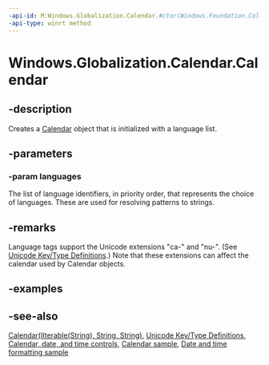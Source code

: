 ```yaml
---
-api-id: M:Windows.Globalization.Calendar.#ctor(Windows.Foundation.Collections.IIterable{System.String})
-api-type: winrt method
---
```


<!-- Method syntax
public Calendar(Windows.Foundation.Collections.IIterable<System.String> languages)
-->

# Windows.Globalization.Calendar.Calendar

## -description

Creates a [Calendar](calendar.md) object that is initialized with a language list.

## -parameters

### -param languages

The list of language identifiers, in priority order, that represents the choice of languages. These are used for resolving patterns to strings.

## -remarks

Language tags support the Unicode extensions "ca-" and "nu-". (See [Unicode Key/Type Definitions](https://www.unicode.org/reports/tr35/#Key_Type_Definitions).) Note that these extensions can affect the calendar used by Calendar objects.

## -examples

## -see-also

[Calendar(IIterable(String), String, String)](calendar_calendar_1820927522.md), [Unicode Key/Type Definitions](https://www.unicode.org/reports/tr35/#Key_Type_Definitions), [Calendar, date, and time controls](/windows/uwp/design/controls-and-patterns/date-and-time), [Calendar sample](https://github.com/Microsoft/Windows-universal-samples/tree/master/Samples/Calendar), [Date and time formatting sample](https://github.com/microsoft/Windows-universal-samples/tree/master/Samples/DateTimeFormatting)
